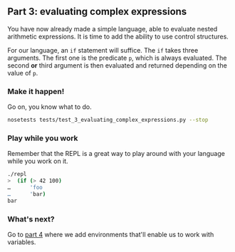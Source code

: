 ## Part 3: evaluating complex expressions

You have now already made a simple language, able to evaluate nested arithmetic expressions. It is time to add the ability to use control structures. 

For our language, an `if` statement will suffice. The `if` takes three arguments. The first one is the predicate `p`, which is always evaluated. The second **or** third argument is then evaluated and returned depending on the value of `p`.

### Make it happen!

Go on, you know what to do.

```bash
nosetests tests/test_3_evaluating_complex_expressions.py --stop
```

### Play while you work

Remember that the REPL is a great way to play around with your language while you work on it.

```bash
./repl
>  (if (> 42 100)
…      'foo
…      'bar)
bar
```

### What's next?

Go to [part 4](4.md) where we add environments that'll enable us to work with variables.
